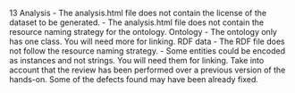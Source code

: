 13
    Analysis
        - The analysis.html file does not contain the license of the dataset to be generated.
        - The analysis.html file does not contain the resource naming strategy for the ontology.
    Ontology
        - The ontology only has one class. You will need more for linking.
    RDF data
        - The RDF file does not follow the resource naming strategy.
        - Some entities could be encoded as instances and not strings.
            You will need them for linking.
    Take into account that the review has been performed over a previous version of the hands-on. Some of the defects found may have been already fixed.
